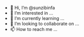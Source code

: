 - 👋 Hi, I’m @sunzibinfa
- 👀 I’m interested in ...
- 🌱 I’m currently learning ...
- 💞️ I’m looking to collaborate on ...
- 📫 How to reach me ...

<!---
sunzibinfa/sunzibinfa is a ✨ special ✨ repository because its `README.md` (this file) appears on your GitHub profile.
You can click the Preview link to take a look at your changes.
--->

